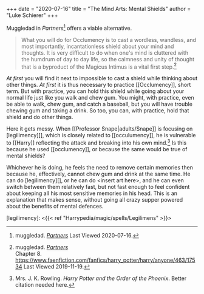+++
date = "2020-07-16"
title = "The Mind Arts: Mental Shields"
author = "Luke Schierer"
+++

Muggledad in _Partners_[^20191119-7] offers a viable alternative.

> What you will do for Occlumency is to cast a wordless, wandless, and most
  importantly, incantationless shield about your mind and thoughts. It is very
  difficult to do when one's mind is cluttered with the humdrum of day to day
  life, so the calmness and unity of thought that is a byproduct of the Magicus
  Intimus is a vital first step.[^20191119-6]

_At first_ you will find it next to impossible to cast a shield while thinking
about other things.  _At first_ it is thus necessary to practice [[Occlumency]],
short term.  But with practice, you can hold this shield while going about your
normal life just like you walk and chew gum.  You might, with practice, even be
able to walk, chew gum, and catch a baseball, but you will have trouble chewing
gum and taking a drink.  So too, you can, with practice, hold that shield and do
other things.

Here it gets messy.  When [[Professor Snape|adults/Snape]] is focusing on
[legilimency][], which is closely related to [[occulumency]], he is vulnerable to
[[Harry]] reflecting the attack and breaking into his own mind.[^20191119-8]  Is
this because he used [[occlumency]], or because the same would be true of mental
shields?  

Whichever he is doing, he feels the need to remove certain memories then because
he, effectively, cannot chew gum and drink at the same time.  He can do
[legilimency][], or he can do &lt;insert art here&gt;, and he can even switch
between them relatively fast, but not fast enough to feel confident about
keeping all his most sensitive memories in his head.  This is an explanation
that makes sense, without going all crazy supper powered about the benefits of
mental defences. 

[legilimency]: <{{< ref "Harrypedia/magic/spells/Legilimens" >}}>

[^20191119-6]: muggledad. 
    _[Partners](https://www.faenfiction.com/fanfics/harry_potter/harry/anyone/463/0)_  
    Chapter 8. <https://www.faenfiction.com/fanfics/harry_potter/harry/anyone/463/17534>
    Last Viewed 2019-11-19. 

[^20191119-7]: muggledad. 
    _[Partners](https://www.faenfiction.com/fanfics/harry_potter/harry/anyone/463/0)_
    Last Viewed 2020-07-16.

[^20191119-8]: Mrs. J. K. Rowling.  _Harry Potter and the Order of the Phoenix_.
    Better citation needed here. 

